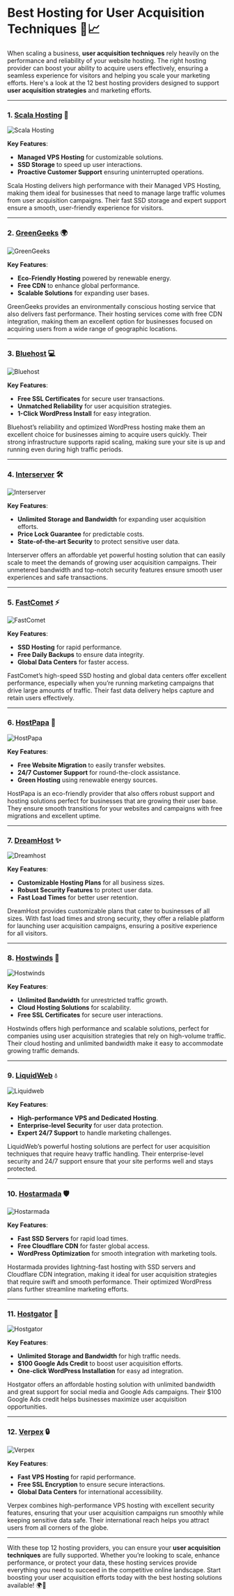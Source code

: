 # Best Hosting for User Acquisition Techniques 🚀📈

When scaling a business, **user acquisition techniques** rely heavily on the performance and reliability of your website hosting. The right hosting provider can boost your ability to acquire users effectively, ensuring a seamless experience for visitors and helping you scale your marketing efforts. Here's a look at the 12 best hosting providers designed to support **user acquisition strategies** and marketing efforts.

---

### 1. [**Scala Hosting**](https://snipitx.com/scala-jy) 🌟

![Scala Hosting](https://i.imgur.com/uJ5JIK3.png "Scala Web Hosting")

**Key Features**:
- **Managed VPS Hosting** for customizable solutions.
- **SSD Storage** to speed up user interactions.
- **Proactive Customer Support** ensuring uninterrupted operations.

Scala Hosting delivers high performance with their Managed VPS Hosting, making them ideal for businesses that need to manage large traffic volumes from user acquisition campaigns. Their fast SSD storage and expert support ensure a smooth, user-friendly experience for visitors.

---

### 2. [**GreenGeeks**](https://snipitx.com/greengeeks-jy) 🌍

![GreenGeeks](https://i.imgur.com/eEwuntu.jpg "GreenGeeks Hosting")

**Key Features**:
- **Eco-Friendly Hosting** powered by renewable energy.
- **Free CDN** to enhance global performance.
- **Scalable Solutions** for expanding user bases.

GreenGeeks provides an environmentally conscious hosting service that also delivers fast performance. Their hosting services come with free CDN integration, making them an excellent option for businesses focused on acquiring users from a wide range of geographic locations.

---

### 3. [**Bluehost**](https://snipitx.com/bluehost-jy) 💻

![Bluehost](https://i.imgur.com/PasFF9E.jpeg "Bluehost Hosting")

**Key Features**:
- **Free SSL Certificates** for secure user transactions.
- **Unmatched Reliability** for user acquisition strategies.
- **1-Click WordPress Install** for easy integration.

Bluehost’s reliability and optimized WordPress hosting make them an excellent choice for businesses aiming to acquire users quickly. Their strong infrastructure supports rapid scaling, making sure your site is up and running even during high traffic periods.

---

### 4. [**Interserver**](https://snipitx.com/interserver-jy) 🛠️

![Interserver](https://i.imgur.com/OM5dOEW.jpeg "Interserver Hosting")

**Key Features**:
- **Unlimited Storage and Bandwidth** for expanding user acquisition efforts.
- **Price Lock Guarantee** for predictable costs.
- **State-of-the-art Security** to protect sensitive user data.

Interserver offers an affordable yet powerful hosting solution that can easily scale to meet the demands of growing user acquisition campaigns. Their unmetered bandwidth and top-notch security features ensure smooth user experiences and safe transactions.

---

### 5. [**FastComet**](https://snipitx.com/fastcomet-jy) ⚡

![FastComet](https://i.imgur.com/7qgXuWp.png "FastComet Hosting")

**Key Features**:
- **SSD Hosting** for rapid performance.
- **Free Daily Backups** to ensure data integrity.
- **Global Data Centers** for faster access.

FastComet’s high-speed SSD hosting and global data centers offer excellent performance, especially when you’re running marketing campaigns that drive large amounts of traffic. Their fast data delivery helps capture and retain users effectively.

---

### 6. [**HostPapa**](https://snipitx.com/hostpapa-jy) 🌱

![HostPapa](https://i.imgur.com/ouDTkvl.jpeg "HostPapa Hosting")

**Key Features**:
- **Free Website Migration** to easily transfer websites.
- **24/7 Customer Support** for round-the-clock assistance.
- **Green Hosting** using renewable energy sources.

HostPapa is an eco-friendly provider that also offers robust support and hosting solutions perfect for businesses that are growing their user base. They ensure smooth transitions for your websites and campaigns with free migrations and excellent uptime.

---

### 7. [**DreamHost**](https://snipitx.com/dreamhost-jy) ✨

![Dreamhost](https://i.imgur.com/rXIg8ip.jpeg "Dreamhost Hosting")

**Key Features**:
- **Customizable Hosting Plans** for all business sizes.
- **Robust Security Features** to protect user data.
- **Fast Load Times** for better user retention.

DreamHost provides customizable plans that cater to businesses of all sizes. With fast load times and strong security, they offer a reliable platform for launching user acquisition campaigns, ensuring a positive experience for all visitors.

---

### 8. [**Hostwinds**](https://snipitx.com/hostwinds-jy) 💨

![Hostwinds](https://i.imgur.com/53aSNXx.jpeg "Hostwinds Hosting")

**Key Features**:
- **Unlimited Bandwidth** for unrestricted traffic growth.
- **Cloud Hosting Solutions** for scalability.
- **Free SSL Certificates** for secure user interactions.

Hostwinds offers high performance and scalable solutions, perfect for companies using user acquisition strategies that rely on high-volume traffic. Their cloud hosting and unlimited bandwidth make it easy to accommodate growing traffic demands.

---

### 9. [**LiquidWeb**](https://snipitx.com/liquidweb-jy) 💧

![Liquidweb](https://i.imgur.com/4IvT9SC.jpeg "Liquidweb Hosting")

**Key Features**:
- **High-performance VPS and Dedicated Hosting**.
- **Enterprise-level Security** for user data protection.
- **Expert 24/7 Support** to handle marketing challenges.

LiquidWeb’s powerful hosting solutions are perfect for user acquisition techniques that require heavy traffic handling. Their enterprise-level security and 24/7 support ensure that your site performs well and stays protected.

---

### 10. [**Hostarmada**](https://snipitx.com/hostarmada-jy) 🛡️

![Hostarmada](https://i.imgur.com/KFbdf3o.jpeg "Hostarmada Hosting")

**Key Features**:
- **Fast SSD Servers** for rapid load times.
- **Free Cloudflare CDN** for faster global access.
- **WordPress Optimization** for smooth integration with marketing tools.

Hostarmada provides lightning-fast hosting with SSD servers and Cloudflare CDN integration, making it ideal for user acquisition strategies that require swift and smooth performance. Their optimized WordPress plans further streamline marketing efforts.

---

### 11. [**Hostgator**](https://snipitx.com/hostgator-jy) 🐊

![Hostgator](https://i.imgur.com/BcVkH57.jpeg "Hostgator Hosting")

**Key Features**:
- **Unlimited Storage and Bandwidth** for high traffic needs.
- **$100 Google Ads Credit** to boost user acquisition efforts.
- **One-click WordPress Installation** for easy ad integration.

Hostgator offers an affordable hosting solution with unlimited bandwidth and great support for social media and Google Ads campaigns. Their $100 Google Ads credit helps businesses maximize user acquisition opportunities.

---

### 12. [**Verpex**](https://snipitx.com/verpex-jy) 🔒

![Verpex](https://i.imgur.com/6x5LhiS.jpeg "Verpex Hosting")

**Key Features**:
- **Fast VPS Hosting** for rapid performance.
- **Free SSL Encryption** to ensure secure interactions.
- **Global Data Centers** for international accessibility.

Verpex combines high-performance VPS hosting with excellent security features, ensuring that your user acquisition campaigns run smoothly while keeping sensitive data safe. Their international reach helps you attract users from all corners of the globe.

---

With these top 12 hosting providers, you can ensure your **user acquisition techniques** are fully supported. Whether you’re looking to scale, enhance performance, or protect your data, these hosting services provide everything you need to succeed in the competitive online landscape. Start boosting your user acquisition efforts today with the best hosting solutions available! 🌍🚀
